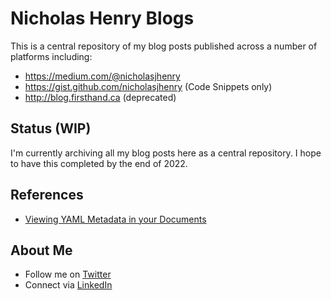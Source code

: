 # Nicholas Henry Blogs

This is a central repository of my blog posts published across a number of platforms including:

* https://medium.com/@nicholasjhenry
* https://gist.github.com/nicholasjhenry (Code Snippets only)
* http://blog.firsthand.ca (deprecated)

## Status (WIP)

I'm currently archiving all my blog posts here as a central repository. I hope to have this completed
by the end of 2022.

## References

* [Viewing YAML Metadata in your Documents](https://github.blog/2013-09-27-viewing-yaml-metadata-in-your-documents/)

## About Me

* Follow me on [Twitter](http://www.twitter.com/nicholasjhenry)
* Connect via [LinkedIn](http://ca.linkedin.com/in/nicholasjhenry)